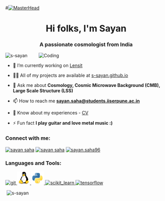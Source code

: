 #[![MasterHead](https://d2r55xnwy6nx47.cloudfront.net/uploads/2020/03/UniverseShape_LedeFullWidth.jpg)](https://s-sayan.github.io)
<h1 align="center">Hi folks, I'm Sayan</h1>
<h3 align="center">A passionate cosmologist from India</h3>
<img align="right" alt="Coding" width="400" src="https://cdn.dribbble.com/users/1162077/screenshots/3848914/programmer.gif">

<p align="left"> <img src="https://komarev.com/ghpvc/?username=s-sayan&label=Profile%20views&color=0e75b6&style=flat" alt="s-sayan" /> </p>

- 🔭 I’m currently working on [Lensit](https://github.com/carronj/LensIt/tree/clusterlens)

- 👨‍💻 All of my projects are available at [s-sayan.github.io](s-sayan.github.io)

- 💬 Ask me about **Cosmology, Cosmic Microwave Background (CMB), Large Scale Structure (LSS)**

- 📫 How to reach me **sayan.saha@students.iiserpune.ac.in**

- 📄 Know about my experiences - [CV]([s-sayan.github.io/docs/SayanSaha_CV.pdf](https://github.com/s-Sayan/s-sayan.github.io/blob/main/docs/SayanSaha_CV.pdf))

- ⚡ Fun fact **I play guitar and love metal music :)**

<h3 align="left">Connect with me:</h3>
<p align="left">
<a href="https://linkedin.com/in/sayan saha" target="blank"><img align="center" src="https://raw.githubusercontent.com/rahuldkjain/github-profile-readme-generator/master/src/images/icons/Social/linked-in-alt.svg" alt="sayan saha" height="30" width="40" /></a>
<a href="https://fb.com/sayan saha" target="blank"><img align="center" src="https://raw.githubusercontent.com/rahuldkjain/github-profile-readme-generator/master/src/images/icons/Social/facebook.svg" alt="sayan saha" height="30" width="40" /></a>
<a href="https://instagram.com/sayan.saha96" target="blank"><img align="center" src="https://raw.githubusercontent.com/rahuldkjain/github-profile-readme-generator/master/src/images/icons/Social/instagram.svg" alt="sayan.saha96" height="30" width="40" /></a>
</p>

<h3 align="left">Languages and Tools:</h3>
<p align="left"> <a href="https://git-scm.com/" target="_blank" rel="noreferrer"> <img src="https://www.vectorlogo.zone/logos/git-scm/git-scm-icon.svg" alt="git" width="40" height="40"/> </a> <a href="https://www.linux.org/" target="_blank" rel="noreferrer"> <img src="https://raw.githubusercontent.com/devicons/devicon/master/icons/linux/linux-original.svg" alt="linux" width="40" height="40"/> </a> <a href="https://www.python.org" target="_blank" rel="noreferrer"> <img src="https://raw.githubusercontent.com/devicons/devicon/master/icons/python/python-original.svg" alt="python" width="40" height="40"/> </a> <a href="https://scikit-learn.org/" target="_blank" rel="noreferrer"> <img src="https://upload.wikimedia.org/wikipedia/commons/0/05/Scikit_learn_logo_small.svg" alt="scikit_learn" width="40" height="40"/> </a> <a href="https://www.tensorflow.org" target="_blank" rel="noreferrer"> <img src="https://www.vectorlogo.zone/logos/tensorflow/tensorflow-icon.svg" alt="tensorflow" width="40" height="40"/> </a> </p>

<p>&nbsp;<img align="center" src="https://github-readme-stats.vercel.app/api?username=s-sayan&show_icons=true&locale=en" alt="s-sayan" /></p>

